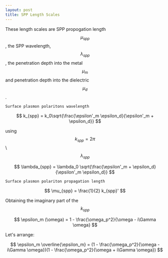 ```yaml
---
layout: post
title: SPP Length Scales
---
```


  <!-- MathJax Script -->
  <script type="text/javascript" async
    src="https://cdn.jsdelivr.net/npm/mathjax@3/es5/tex-mml-chtml.js">
  </script>

These length scales are SPP propogation length $$\mu_{spp}$$ , the SPP wavelength, $$\lambda_{spp}$$ , the penetration depth into the metal $$\mu_m$$ and penetration depth into the dielectric $$\mu_d$$.


	Surface plasmon polaritons wavelength

$$
k_{spp} = k_0\sqrt{\frac{\epsilon'_m \epsilon_d}{\epsilon'_m + \epsilon_d}}
$$

using $$ k_{spp} = 2\pi $$ \ $$ \lambda_{spp} $$

$$
\lambda_{spp} = \lambda_0 \sqrt{\frac{\epsilon'_m + \epsilon_d}{\epsilon'_m \epsilon_d}}
$$

	Surface plasmon polariton propagation length

$$
\mu_{spp} = \frac{1}{2} k_{spp}'
$$

Obtaining the imaginary part of the $$k_{spp}$$

$$
\epsilon_m (\omega) = 1 - \frac{\omega_p^2}{\omega - i\Gamma \omega}
$$

Let's arrange:

$$
\epsilon_m \overline{\epsilon_m} = (1 - \frac{\omega_p^2}{\omega - i\Gamma \omega})(1 - \frac{\omega_p^2}{\omega + i\Gamma \omega})
$$